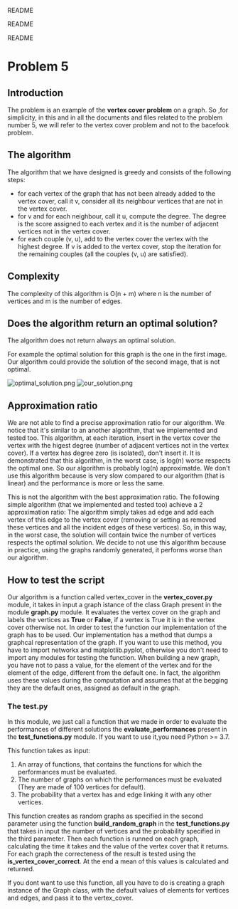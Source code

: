 README

README

README

# Problem 5

## Introduction
The problem is an example of the **vertex cover problem** on a graph. So ,for simplicity, in this and in all the documents and files related to the problem number 5, we will refer to the vertex cover problem and not to the bacefook problem.

## The algorithm
The algorithm that we have designed is greedy and consists of the following steps:
- for each vertex of the graph that has not been already added to the vertex cover, call it v, consider all its neighbour vertices that are not in the vertex cover.
- for v and for each neighbour, call it u, compute the degree. The degree is the score assigned to each vertex and it is the number of adjacent vertices not in the vertex cover.
- for each couple (v, u), add to the vertex cover the vertex with the highest degree. If v is added to the vertex cover, stop the iteration for the remaining couples (all the couples (v, u) are satisfied).

## Complexity
The complexity of this algorithm is O(n + m) where n is the number of vertices and m is the number of edges.

## Does the algorithm return an optimal solution?
The algorithm does not return always an optimal solution.

For example the optimal solution for this graph is the one in the first image.
Our algorithm could provide the solution of the second image, that is not optimal.

![optimal_solution.png](../../_resources/c8e8c2474bbe4fdba546a0ebc4148d94.png)   ![our_solution.png](../../_resources/e1bd753a8a3d4925ac9662c475593170.png)


## Approximation ratio
We are not able to find a precise approximation ratio for our algorithm. We notice that it's similar to an another algorithm, that we implemented and tested too. This algorithm, at each iteration, insert in the vertex cover the vertex with the higest degree (number of adjacent vertices not in the vertex cover). If a vertex has degree zero (is isolated), don't insert it. It is demonstrated that this algorithm, in the worst case, is log(n) worse respects the optimal one. So our algorithm is probably log(n) approximatde.
We don't use this algorithm because is very slow compared to our algorithm (that is linear) and the performance is more or less the same.

This is not the algorithm with the best approximation ratio.
The following simple algorithm (that we implemented and tested too) achieve a 2 approximation ratio:
The algorithm simply takes ad edge and add each vertex of this edge to the vertex cover (removing or setting as removed these vertices and all the incident edges of these vertices). So, in this way, in the worst case, the solution will contain twice the number of vertices respects the optimal solution.
We decide to not use this algorithm because in practice, using the graphs randomly generated, it performs worse than our algorithm.

## How to test the script
Our algorithm is a function called vertex_cover in the **vertex_cover.py** module, it takes in input a graph istance of the class Graph present in the module **graph.py** module. It evaluates the vertex cover on the graph and labels the vertices as **True** or **False**, if a vertex is True it is in the vertex cover otherwise not.
In order to test the function our implementation of the graph has to be used. Our implementation has a method that dumps a graphcal representation of the graph. If you want to use this method, you have to import networkx and matplotlib.pyplot, otherwise you don't need to import any modules for testing the function. When building a new graph, you have not to pass a value, for the element of the vertex and for the element of the edge, different from the default one. In fact, the algorithm uses these values during the computation and assumes that at the begging they are the default ones, assigned as default in the graph.

### The test.py
In this module, we just call a function that we made in order to evaluate the performances of different solutions the **evaluate_performances** present in the **test_functions.py** module.
If you want to use it,you need Python >= 3.7.

This function takes as input:

1. An array of functions, that contains the functions for which the performances must be evaluated.
2. The number of graphs on which the performances must be evaluated (They are made of 100 vertices for default).
3. The probability that a vertex has and edge linking it with any other vertices.

This function creates as random graphs as specified in the second parameter using the function **build_random_graph** in the **test_functions.py** that takes in input the number of vertices and the probability specified in the third parameter.
Then each function is runned on each graph, calculating the time it takes and the value of the vertex cover that it returns.
For each graph the correcteness of the result is tested using the **is_vertex_cover_correct**.
At the end a mean of this values is calculated and returned.

If you dont want to use this function, all you have to do is creating a graph instance of the Graph class, with the default values of elements for vertices and edges, and pass it to the vertex_cover.
